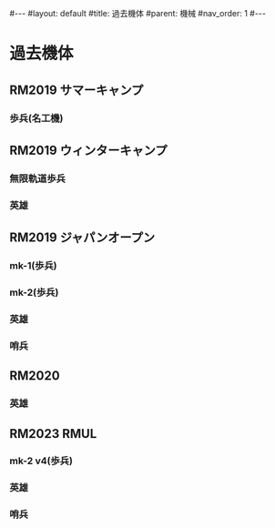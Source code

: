 #---
#layout: default
#title: 過去機体
#parent: 機械
#nav_order: 1
#---
# 過去機体  
## RM2019 サマーキャンプ  
### 歩兵(名工機)  

## RM2019 ウィンターキャンプ  
### 無限軌道歩兵  

### 英雄  

## RM2019 ジャパンオープン  
### mk-1(歩兵)  

### mk-2(歩兵)  

### 英雄  

### 哨兵  

## RM2020  
### 英雄  

## RM2023 RMUL  
### mk-2 v4(歩兵)  

### 英雄  

### 哨兵  